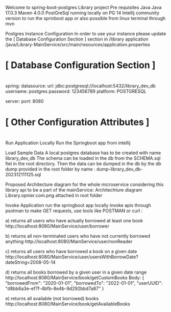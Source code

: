 Welcome to spring-boot-postgres Library project
Pre requisites
Java Java 17.0.3 Maven 4.0.0 PostGreSql running locally on PG 14
Intellij community version to run the sprinboot app or also possible from linux terminal through mvn

Postgres Instance Configuration
In order to use your instance please update the [ Database Configuration Section ] section in /library application /java/Library-MainService/src/main/resources/application.properties

#
# [ Database Configuration Section ]
#
spring:
  datasource:
    url: jdbc:postgresql://localhost:5432/library_dev_db
    username: postgres
    password: 123456789
    platform: POSTGRESQL
  
server:
  port: 8080
  
#
# [ Other Configuration Attributes ]
#
Run Application Locally
Run the Springboot app from intellij 


Load Sample Data
A local postgres database has to be created with name library_dev_db
The schema can be loaded in the db from the SCHEMA.sql fiel in the root directory. 
Then the data can be dumped in the db by the db dump provided in the root folder by name : dump-library_dev_db-202312111125.sql


Proposed Architecture diagram for the whole microservice considering this library api to be a part of the mainService: 
Architechture diagram Library.opnier.com.png   attached in root folder


Invoke Application
run the springboot app locally 
invoke apis through psotman 
to make GET requests, use tools like POSTMAN or curl : 

a) returns all users who have actually borrowed at least one book
http://localhost:8080/MainService/user/borrower

b) returns all non-terminated users who have not currently borrowed anything
http://localhost:8080/MainService/user/nonReader

c) returns all users who have borrowed a book on a given date
http://localhost:8080/MainService/user/usersWithBorrowDate?dateString=2008-05-14

d) returns all books borrowed by a given user in a given date range
http://localhost:8080/MainService/book/getCustomBooks
Body: 
{
  "borrowedFrom": "2020-01-01",
  "borrowedTo": "2022-01-01",
  "userUUID": "d8bb6a3e-ef7f-4bfb-8e4b-9d292bbd7a87"
}

e) returns all available (not borrowed) books
http://localhost:8080/MainService/book/getAvailableBooks
